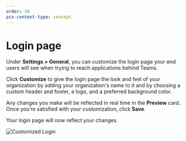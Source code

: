 ```yaml
---
order: 10
pcx-content-type: concept
---
```


# Login page

Under **Settings > General**, you can customize the login page your end users will see when trying to reach applications behind Teams. 

Click **Customize** to give the login page the look and feel of your organization by adding your organization's name to it and by choosing a custom header and footer, a logo, and a preferred background color.

Any changes you make will be reflected in real time in the **Preview** card. Once you’re satisfied with your customization, click **Save**.

Your login page will now reflect your changes.

![Customized Login](../static/documentation/identity/devices/customized-login.png)
